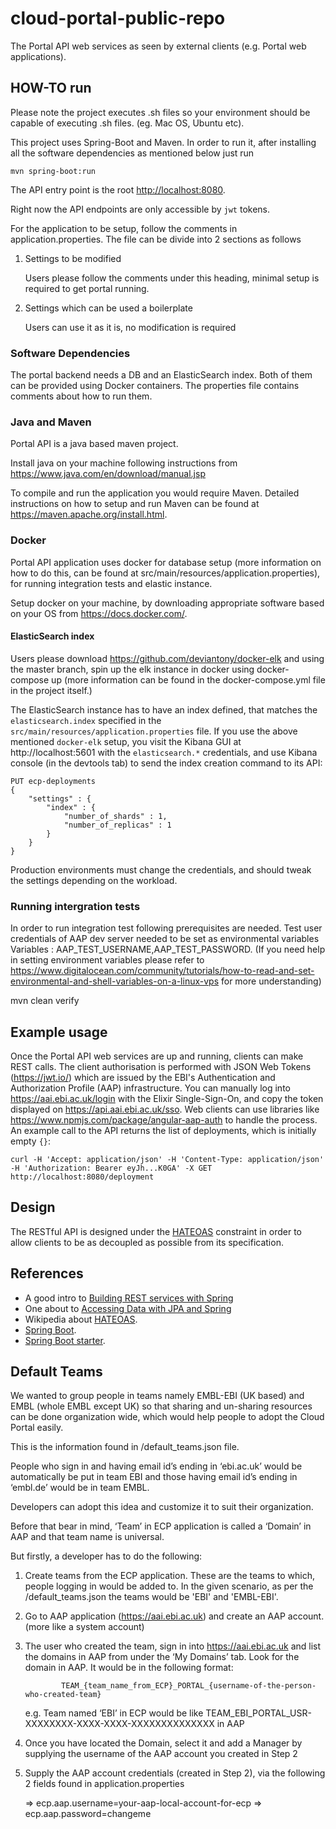 # cloud-portal-public-repo

The Portal API web services as seen by external clients (e.g. Portal web applications).  

## HOW-TO run  

Please note the project executes .sh files so your environment should be capable of executing .sh files. (eg. Mac OS, Ubuntu etc). 

This project uses Spring-Boot and Maven. In order to run it, after installing all the software dependencies as mentioned below just run  

    mvn spring-boot:run  

 The API entry point is the root [http://localhost:8080](http://localhost:8080).  

Right now the API endpoints are only accessible by `jwt` tokens. 

For the application to be setup, follow the comments in application.properties. The file can be divide into 2 sections 
as follows

1. Settings to be modified 

    Users please follow the comments under this heading, minimal setup is required to get portal running.
   
2. Settings which can be used a boilerplate 

   Users can use it as it is, no modification is required
   

### Software Dependencies  

The portal backend needs a DB and an ElasticSearch index. Both of them can be provided using Docker containers. The properties file contains comments about how to run them.  

### Java and Maven

Portal API is a java based maven project. 

Install java on your machine following instructions from https://www.java.com/en/download/manual.jsp

To compile and run the application you would require Maven. Detailed instructions on how to setup and run Maven
can be found at https://maven.apache.org/install.html.

### Docker

Portal API application uses docker for database setup (more information on how to do this, can be found at src/main/resources/application.properties), for running integration tests and elastic instance. 

Setup docker on your machine, by downloading appropriate software based on your OS from https://docs.docker.com/.

#### ElasticSearch index

Users please download https://github.com/deviantony/docker-elk and using the master branch, spin up the elk instance in docker using docker-compose up (more information can be found in the docker-compose.yml file in the project itself.)

The ElasticSearch instance has to have an index defined, that matches the `elasticsearch.index` 
specified in the `src/main/resources/application.properties` file. If you use the above mentioned `docker-elk` setup,
you visit the Kibana GUI at http://localhost:5601 with the `elasticsearch.*` credentials, 
and use Kibana console (in the devtools tab) to send the index creation command to its API:  

```
PUT ecp-deployments
{
    "settings" : {
        "index" : {
            "number_of_shards" : 1, 
            "number_of_replicas" : 1 
        }
    }
}
```
Production environments must change the credentials, and should tweak the settings depending on the workload.

### Running intergration tests

In order to run integration test following prerequisites are needed. Test user credentials of AAP dev server needed to be set as environmental variables Variables : AAP_TEST_USERNAME,AAP_TEST_PASSWORD. (If you need help in setting environment variables 
please refer to https://www.digitalocean.com/community/tutorials/how-to-read-and-set-environmental-and-shell-variables-on-a-linux-vps for more understanding)

mvn clean verify

## Example usage

Once the Portal API web services are up and running, clients can make REST calls. The client authorisation 
is performed with JSON Web Tokens (https://jwt.io/) which are issued by the EBI's Authentication and Authorization Profile (AAP) infrastructure. You can manually log into https://aai.ebi.ac.uk/login with the Elixir Single-Sign-On,
and copy the token displayed on https://api.aai.ebi.ac.uk/sso. Web clients can use libraries like https://www.npmjs.com/package/angular-aap-auth to handle the process. An example call to the API returns the list of deployments, 
which is initially empty `{}`:
```
curl -H 'Accept: application/json' -H 'Content-Type: application/json' -H 'Authorization: Bearer eyJh...K0GA' -X GET http://localhost:8080/deployment
```

## Design  

The RESTful API is designed under the [HATEOAS](https://en.wikipedia.org/wiki/HATEOAS) constraint in order to allow clients to be as decoupled as possible from its specification.

## References  

- A good intro to [Building REST services with Spring](http://spring.io/guides/tutorials/bookmarks/)  
- One about to [Accessing Data with JPA and Spring](http://spring.io/guides/gs/accessing-data-jpa/)  
- Wikipedia about [HATEOAS](https://en.wikipedia.org/wiki/HATEOAS).    
- [Spring Boot](http://projects.spring.io/spring-boot/).  
- [Spring Boot starter](http://start.spring.io/).  


## Default Teams

We wanted to group people in teams namely EMBL-EBI (UK based) and EMBL (whole EMBL except UK) so that sharing and un-sharing resources can be done organization wide, which would help people to adopt the Cloud Portal easily.

This is the information found in /default_teams.json file.

People who sign in and having email id’s ending in ‘ebi.ac.uk’ would be automatically be put in team EBI and 
those having email id’s ending in ‘embl.de’ would be in team EMBL.

Developers can adopt this idea and customize it to suit their organization.

Before that bear in mind, ‘Team’ in ECP application is called a ‘Domain’ in AAP and that
team name is universal.


But firstly, a developer has to do the following:

1.	Create teams from the ECP application. These are the teams to which, people logging in would be added to.
    In the given scenario, as per the /default_teams.json the teams would be 'EBI' and 'EMBL-EBI'. 
    
2.	Go to AAP application (https://aai.ebi.ac.uk) and create an AAP account. (more like a system account)

3.	The user who created the team, sign in into https://aai.ebi.ac.uk  and list the domains in AAP from under the ‘My Domains’     tab. Look for the domain in AAP. It would be in the following format: 

                TEAM_{team_name_from_ECP}_PORTAL_{username-of-the-person-who-created-team}
                
    e.g. Team named ‘EBI’ in ECP would be like TEAM_EBI_PORTAL_USR-XXXXXXXX-XXXX-XXXX-XXXXXXXXXXXXXX  in AAP
    
4.	Once you have located the Domain, select it and add a Manager by supplying the username of the AAP account you created in Step 2

5.	Supply the AAP account credentials (created in Step 2), via the following 2 fields found in application.properties

    => ecp.aap.username=your-aap-local-account-for-ecp
    => ecp.aap.password=changeme
